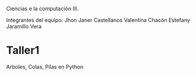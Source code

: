 Ciencias e la computación III.

Integrantes del equipo:
Jhon Janer Castellanos
Valentina Chacón
Estefany Jaramillo Vera

# Taller1
Arboles, Colas, Pilas en Python
